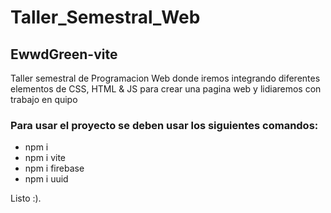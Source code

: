 # Taller_Semestral_Web
## EwwdGreen-vite 
Taller semestral de Programacion Web donde iremos integrando diferentes elementos de CSS, HTML & JS para crear una pagina web y lidiaremos con trabajo en quipo
### Para usar el proyecto se deben usar los siguientes comandos:
- npm i
- npm i vite
- npm i firebase
- npm i uuid

Listo :).

